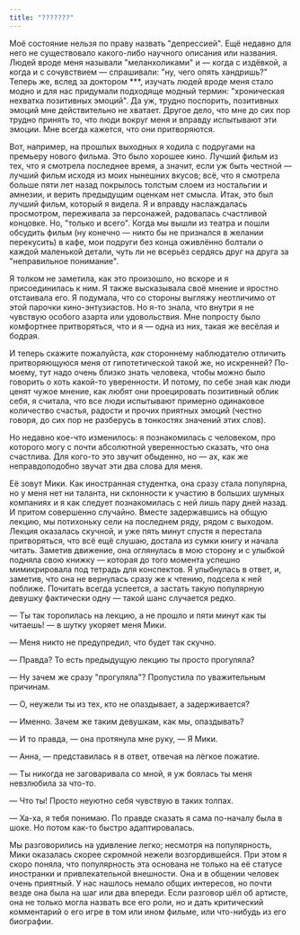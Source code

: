 ```yaml
---
title: "???????"
---
```


Моё состояние нельзя по праву назвать "депрессией". Ещё недавно для него не
существовало какого-либо научного описания или названия. Людей вроде меня
называли "меланхоликами" и — когда с издёвкой, а когда и с сочувствием —
спрашивали: "ну, чего опять хандришь?" Теперь же, вслед за доктором ***, изучать
людей вроде меня стало модно и для нас придумали подходяще модный термин:
"хроническая нехватка позитивных эмоций". Да уж, трудно поспорить, позитивных
эмоций мне действительно не хватает. Другое дело, что мне до сих пор трудно
принять то, что люди вокруг меня и вправду испытывают эти эмоции. Мне всегда
кажется, что они притворяются.

Вот, например, на прошлых выходных я ходила с подругами на премьеру нового
фильма. Это было хорошее кино. Лучший фильм из тех, что я смотрела последнее
время, а значит, если уж быть честной — лучший фильм исходя из моих нынешних
вкусов; всё, что я смотрела больше пяти лет назад покрылось толстым слоем из
ностальгии и амнезии, и верить предыдущим оценкам нет смысла. Итак, это был
лучший фильм, который я видела. Я и вправду наслаждалась просмотром, переживала
за персонажей, радовалась счастливой концовке. Но, "только и всего". Когда мы
вышли из театра и пошли обсудить фильм (ну конечно — никто бы не признался в
желании перекусить) в кафе, мои подруги без конца оживлённо болтали о каждой
маленькой детали, чуть ли не всерьёз сердясь друг на друга за "неправильное
понимание".

Я толком не заметила, как это произошло, но вскоре и я присоединилась к ним. Я
также высказывала своё мнение и яростно отстаивала его. Я подумала, что со
стороны выгляжу неотличимо от этой парочки кино-энтузиастов. Но я-то знала, что
внутри я не чувствую особого азарта или удовольствия. Мне попросту было
комфортнее притворяться, что и я — одна из них, такая же весёлая и бодрая.

И теперь скажите пожалуйста, *как* стороннему наблюдателю отличить
притворяющуюся меня от гипотетической такой же, но искренней? По-моему, тут надо
очень близко знать человека, чтобы можно было говорить о хоть какой-то
уверенности. И потому, по себе зная как люди ценят чужое мнение, как любят они
проецировать позитивный облик себя, я считала, что все люди испытывают примерно
одинаковое количество счастья, радости и прочих приятных эмоций (честно говоря,
до сих пор не разберусь в тонкостях значений этих слов).

Но недавно кое-что изменилось: я познакомилась с человеком, про которого могу с
почти абсолютной уверенностью сказать, что она счастлива. Для кого-то это звучит
обыденно, но — ах, как же неправдоподобно звучат эти два слова для меня.

Её зовут Мики. Как иностранная студентка, она сразу стала популярна, но у меня
нет ни таланта, ни склонности к участию в больших шумных компаниях и я как
следует познакомилась с ней лишь пару дней назад. И притом совершенно
случайно. Вместе задержавшись на общую лекцию, мы потихоньку сели на последнем
ряду, рядом с выходом. Лекция оказалась скучной, и уже пять минут спустя я
перестала притворяться, что всё ещё слушаю, достала из сумки книгу и начала
читать. Заметив движение, она оглянулась в мою сторону и с улыбкой подняла свою
книжку — которая до того момента успешно мимикрировала под тетрадь для
конспектов. Я улыбнулась в ответ, и, заметив, что она не вернулась сразу же к
чтению, подсела к ней поближе. Почитать всегда успеется, а застать такую
популярную девушку фактически одну — такой шанс случается редко.

— Ты так торопилась на лекцию, а не прошло и пяти минут как ты читаешь! — в
шутку укоряет меня Мики.

— Меня никто не предупредил, что будет так скучно.

— Правда? То есть предыдущую лекцию ты просто прогуляла?

— Ну зачем же сразу "прогуляла"? Пропустила по уважительным причинам.

— О, неужели ты из тех, кто не опаздывает, а задерживается?

— Именно. Зачем же таким девушкам, как мы, опаздывать?

— И то правда, — она протянула мне руку, — Я Мики.

— Анна, — представилась я в ответ, отвечая на лёгкое пожатие.

— Ты никогда не заговаривала со мной, я уж боялась ты меня невзлюбила за что-то.

— Что ты! Просто неуютно себя чувствую в таких толпах.

— Ха-ха, я тебя понимаю. По правде сказать я сама по-началу была в шоке. Но
потом как-то быстро адаптировалась.

Мы разговорились на удивление легко; несмотря на популярность, Мики оказалась
скорее скромной нежели возгордившейся. При этом я скоро поняла, что популярность
эта основана не только на её статусе иностранки и привлекательной внешности. Она
и в общении человек очень приятный. У нас нашлось немало общих интересов, но
почти везде она была на шаг или два впереди. Если разговор шёл об артисте, она
не только могла назвать все его роли, но и дать критический комментарий о его
игре в том или ином фильме, или что-нибудь из его биографии.
